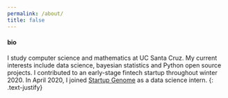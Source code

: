 ```yaml
---
permalink: /about/
title: false
---
```


#### bio

I study computer science and mathematics at UC Santa Cruz. My current interests include data 
science, bayesian statistics and Python open source projects.
I contributed to an early-stage fintech startup throughout winter 2020. In April 
2020, I joined [Startup Genome](https://startupgenome.com/) as a data science intern. 
{: .text-justify}
